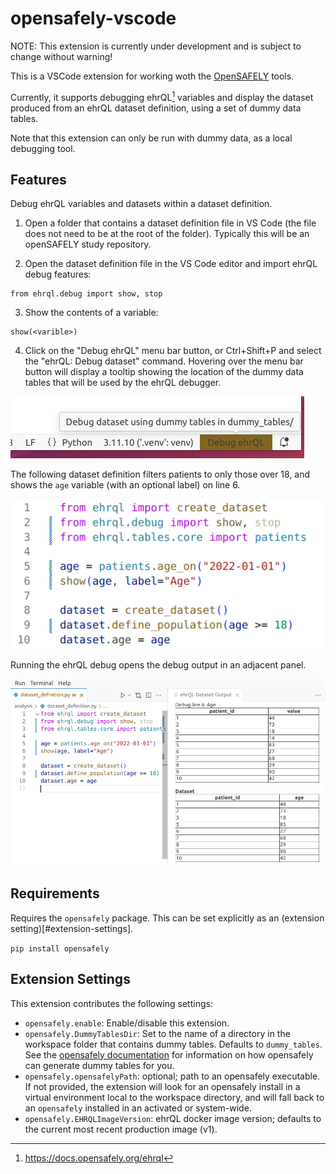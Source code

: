 # opensafely-vscode

NOTE: This extension is currently under development and is subject to change without warning!

This is a VSCode extension for working woth the [OpenSAFELY](www.opensafely.org) tools.

Currently, it supports debugging ehrQL[^1] variables and display the dataset
produced from an ehrQL dataset definition, using a set of dummy data tables.

Note that this extension can only be run with dummy data, as a local debugging tool.


## Features

Debug ehrQL variables and datasets within a dataset definition.

1. Open a folder that contains a dataset definition file in VS Code (the file does not
  need to be at the root of the folder). Typically this will be an openSAFELY study repository.

2. Open the dataset definition file in the VS Code editor and import ehrQL debug features:
  ```
  from ehrql.debug import show, stop
  ```

3. Show the contents of a variable:
  ```
  show(<varible>)
  ```

4. Click on the "Debug ehrQL" menu bar button, or Ctrl+Shift+P and select the "ehrQL: Debug dataset"
command. Hovering over the menu bar button will display a tooltip showing the location of the
dummy data tables that will be used by the ehrQL debugger.

![Debug ehrQL menu bar button](media/images/menu_bar_button.png)

The following dataset definition filters patients to only those over 18, and shows the
`age` variable (with an optional label) on line 6. 

![dataset definition](media/images/dataset_definition.png)

Running the ehrQL debug opens the debug output in an adjacent panel.

![ehrQL debug output](media/images/ehrQL_debug.png)


## Requirements

Requires the `opensafely` package. This can be set explicitly as an (extension setting)[#extension-settings]. 

```pip install opensafely```

## Extension Settings

This extension contributes the following settings:

* `opensafely.enable`: Enable/disable this extension.
* `opensafely.DummyTablesDir`: Set to the name of a directory in the workspace folder that
  contains dummy tables. Defaults to `dummy_tables`. See the
  [opensafely documentation](https://docs.opensafely.org/ehrql/how-to/dummy-data/#supply-your-own-dummy-tables)
  for information on how opensafely can generate dummy tables for you.
* `opensafely.opensafelyPath`: optional; path to an opensafely executable. If not provided,
  the extension will look for an opensafely install in a virtual environment local to the
  workspace directory, and will fall back to an `opensafely` installed in an activated or
  system-wide.
* `opensafely.EHRQLImageVersion`: ehrQL docker image version; defaults to the current most recent
  production image (v1).


[^1]: <https://docs.opensafely.org/ehrql>
